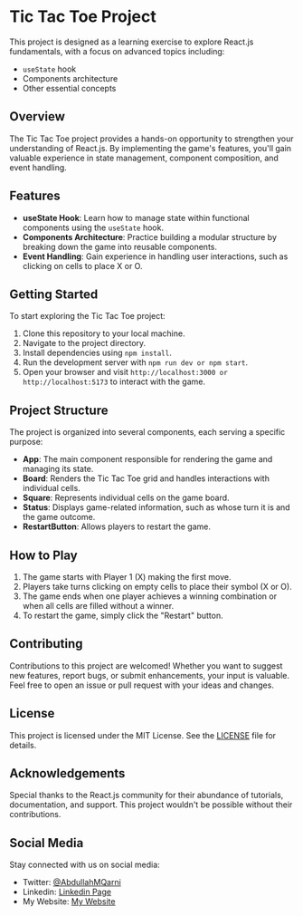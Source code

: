 # Tic Tac Toe Project

This project is designed as a learning exercise to explore React.js fundamentals, with a focus on advanced topics including:

- `useState` hook
- Components architecture
- Other essential concepts

## Overview

The Tic Tac Toe project provides a hands-on opportunity to strengthen your understanding of React.js. By implementing the game's features, you'll gain valuable experience in state management, component composition, and event handling.

## Features

- **useState Hook**: Learn how to manage state within functional components using the `useState` hook.
- **Components Architecture**: Practice building a modular structure by breaking down the game into reusable components.
- **Event Handling**: Gain experience in handling user interactions, such as clicking on cells to place X or O.

## Getting Started

To start exploring the Tic Tac Toe project:

1. Clone this repository to your local machine.
2. Navigate to the project directory.
3. Install dependencies using `npm install`.
4. Run the development server with `npm run dev or npm start`.
5. Open your browser and visit `http://localhost:3000 or http://localhost:5173` to interact with the game.

## Project Structure

The project is organized into several components, each serving a specific purpose:

- **App**: The main component responsible for rendering the game and managing its state.
- **Board**: Renders the Tic Tac Toe grid and handles interactions with individual cells.
- **Square**: Represents individual cells on the game board.
- **Status**: Displays game-related information, such as whose turn it is and the game outcome.
- **RestartButton**: Allows players to restart the game.

## How to Play

1. The game starts with Player 1 (X) making the first move.
2. Players take turns clicking on empty cells to place their symbol (X or O).
3. The game ends when one player achieves a winning combination or when all cells are filled without a winner.
4. To restart the game, simply click the "Restart" button.

## Contributing

Contributions to this project are welcomed! Whether you want to suggest new features, report bugs, or submit enhancements, your input is valuable. Feel free to open an issue or pull request with your ideas and changes.

## License

This project is licensed under the MIT License. See the [LICENSE](LICENSE) file for details.

## Acknowledgements

Special thanks to the React.js community for their abundance of tutorials, documentation, and support. This project wouldn't be possible without their contributions.

## Social Media

Stay connected with us on social media:

- Twitter: [@AbdullahMQarni](https://twitter.com/AbdullahMQarni)
- Linkedin: [Linkedin Page](https://www.linkedin.com/in/abdullahmalqarni)
- My Website: [My Website](https://www.abdullahqarni.com)
